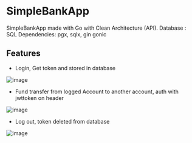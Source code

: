 # SimpleBankApp
SimpleBankApp made with Go with Clean Architecture (API). 
Database : SQL
Dependencies: pgx, sqlx, gin gonic

## Features 

- Login, Get token and stored in database

![image](https://user-images.githubusercontent.com/63460549/164985702-d47606f8-82be-43fa-98ec-c8be879e5b8f.png)


- Fund transfer from logged Account to another account, auth with jwttoken on header

![image](https://user-images.githubusercontent.com/63460549/164985765-f62dbb82-137a-4c55-8333-83d0bcbf902e.png)

- Log out, token deleted from database

![image](https://user-images.githubusercontent.com/63460549/164985802-51cc676b-4cfc-4128-ac11-dc01e59c678e.png)
